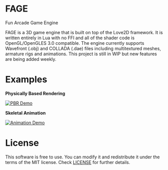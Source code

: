 # FAGE
Fun Arcade Game Engine

FAGE is a 3D game engine that is built on top of the Love2D framework. It is written entirely in Lua with no FFI and all of the shader code is OpenGL/OpenGLES 3.0 compatible. The engine currently supports Wavefront (.obj) and COLLADA (.dae) files including multitextured meshes, armature rigs and animations. This project is still in WIP but new features are being added weekly.

# Examples
**Physically Based Rendering**

[![PBR Demo](https://i.ytimg.com/vi/y_s_hwqhlF8/hqdefault.jpg)](https://www.youtube.com/watch?v=y_s_hwqhlF8)

**Skeletal Animation**

[![Animation Demo](https://img.youtube.com/vi/BoY-vZjURwY/0.jpg)](https://www.youtube.com/watch?v=BoY-vZjURwY)

# License
This software is free to use. You can modify it and redistribute it under the terms of the 
MIT license. Check [LICENSE](LICENSE) for further details.

